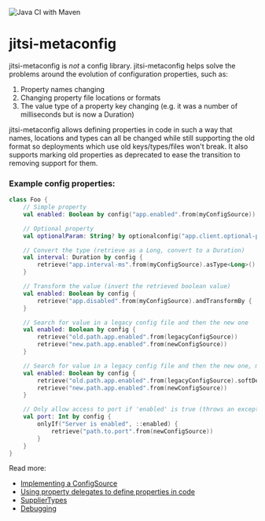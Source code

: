 ![Java CI with Maven](https://github.com/bbaldino/jitsi-metaconfig/workflows/Java%20CI%20with%20Maven/badge.svg)

# jitsi-metaconfig

jitsi-metaconfig is _not_ a config library.  jitsi-metaconfig helps solve the problems around the evolution of configuration properties, such as:

1) Property names changing
1) Changing property file locations or formats
1) The value type of a property key changing (e.g. it was a number of milliseconds but is now a Duration)

jitsi-metaconfig allows defining properties in code in such a way that names, locations and types can all be changed while still supporting the old format so deployments which use old keys/types/files won't break.  It also
supports marking old properties as deprecated to ease the transition to removing support for them.

### Example config properties:
```kotlin
class Foo {
    // Simple property
    val enabled: Boolean by config("app.enabled".from(myConfigSource))

    // Optional property
    val optionalParam: String? by optionalconfig("app.client.optional-param".from(myConfigSource))

    // Convert the type (retrieve as a Long, convert to a Duration)
    val interval: Duration by config {
        retrieve("app.interval-ms".from(myConfigSource).asType<Long>().andConvertBy(Duration::ofMillis))
    }

    // Transform the value (invert the retrieved boolean value)
    val enabled: Boolean by config {
        retrieve("app.disabled".from(myConfigSource).andTransformBy { !it })
    }

    // Search for value in a legacy config file and then the new one
    val enabled: Boolean by config {
        retrieve("old.path.app.enabled".from(legacyConfigSource))
        retrieve("new.path.app.enabled".from(newConfigSource))
    }

    // Search for value in a legacy config file and then the new one, mark the old one as deprecated
    val enabled: Boolean by config {
        retrieve("old.path.app.enabled".from(legacyConfigSource).softDeprecated("use 'new.path.app.enabled' in new config source")
        retrieve("new.path.app.enabled".from(newConfigSource))
    }

    // Only allow access to port if 'enabled' is true (throws an exception otherwise)
    val port: Int by config {
        onlyIf("Server is enabled", ::enabled) {
            retrieve("path.to.port".from(newConfigSource))
        }
    }
}
```

Read more:

- [Implementing a ConfigSource](docs/ConfigSource.md)
- [Using property delegates to define properties in code](docs/DelegateHelpers.md)
- [SupplierTypes](docs/SupplierTypes.md)
- [Debugging](docs/Debugging.md)
